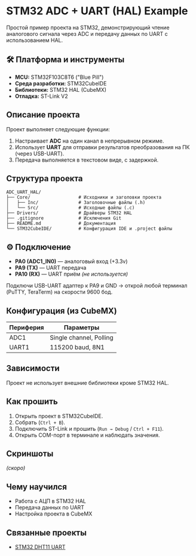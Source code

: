 # STM32 ADC + UART (HAL) Example

 Простой пример проекта на STM32, демонстрирующий чтение аналогового сигнала через ADC и передачу данных по UART с использованием HAL.

## 🛠 Платформа и инструменты

-  **MCU:** STM32F103C8T6 ("Blue Pill")
-  **Среда разработки:** STM32CubeIDE
-  **Библиотеки:** STM32 HAL (CubeMX)
-  **Отладка:** ST-Link V2

##  Описание проекта

Проект выполняет следующие функции:

1. Настраивает **ADC** на один канал в непрерывном режиме.
2. Использует **UART** для отправки результатов преобразования на ПК (через USB-UART).
3. Передача выполняется в текстовом виде, с задержкой.

## Структура проекта

```
ADC_UART_HAL/
├── Core/                  # Исходники и заголовки проекта
│   ├── Inc/               # Заголовочные файлы (.h)
│   └── Src/               # Исходные файлы (.c)
├── Drivers/               # Драйверы STM32 HAL
├── .gitignore             # Исключения Git
├── README.md              # Документация
└── STM32CubeIDE/          # Конфигурация IDE и .project файлы
```

## ⚙️ Подключение

- **PA0 (ADC1_IN0)** — аналоговый вход (+3.3v)
- **PA9 (TX)** — UART передача
- **PA10 (RX)** — UART приём *(не используется)*

Подключи USB-UART адаптер к PA9 и GND → открой любой терминал (PuTTY, TeraTerm) на скорости 9600 бод.

## Конфигурация (из CubeMX)

| Периферия | Параметры            |
|-----------|----------------------|
| ADC1      | Single channel, Polling |
| UART1     | 115200 baud, 8N1        |

## Зависимости

Проект не использует внешние библиотеки кроме STM32 HAL.

## Как прошить

1. Открыть проект в STM32CubeIDE.
2. Собрать (`Ctrl + B`).
3. Подключить ST-Link и прошить (`Run → Debug` / `Ctrl + F11`).
4. Открыть COM-порт в терминале и наблюдать значения.

## Скриншоты

*(скоро)*

## Чему научился

- Работа с АЦП в STM32 HAL
- Передача данных по UART
- Настройка проекта в CubeMX

## Связанные проекты

- [STM32 DHT11 UART](https://github.com/Metabolisto/stm32-dht11-uart) 
